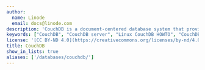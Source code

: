 ```yaml
---
author:
  name: Linode
  email: docs@linode.com
description: 'CouchDB is a document-centered database system that provides fast and flexible access to structured schema-less data. Built in the Erlang Language, CouchDB is intended to not only be easy to use, but also have the capability to accommodate many different usage profiles with great ease. These guides will help you install and configure CouchDB on your Linode.'
keywords: ["CouchDB", "CouchDB server", "Linux CouchDB HOWTO", "CouchDB guide"]
license: '[CC BY-ND 4.0](https://creativecommons.org/licenses/by-nd/4.0)'
title: CouchDB
show_in_lists: true
aliases: ['/databases/couchdb/']
---
```



